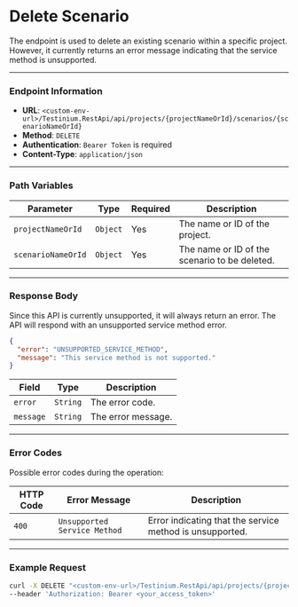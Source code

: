 # Delete Scenario

The endpoint is used to delete an existing scenario within a specific project. However, it currently returns an error message indicating that the service method is unsupported.

***

### Endpoint Information

* **URL**: `<custom-env-url>/Testinium.RestApi/api/projects/{projectNameOrId}/scenarios/{scenarioNameOrId}`
* **Method**: `DELETE`
* **Authentication**: `Bearer Token` is required
* **Content-Type**: `application/json`

***

### Path Variables

| Parameter          | Type     | Required | Description                                   |
| ------------------ | -------- | -------- | --------------------------------------------- |
| `projectNameOrId`  | `Object` | Yes      | The name or ID of the project.                |
| `scenarioNameOrId` | `Object` | Yes      | The name or ID of the scenario to be deleted. |

***

### Response Body

Since this API is currently unsupported, it will always return an error. The API will respond with an unsupported service method error.

```json
{
  "error": "UNSUPPORTED_SERVICE_METHOD",
  "message": "This service method is not supported."
}
```

| Field     | Type     | Description        |
| --------- | -------- | ------------------ |
| `error`   | `String` | The error code.    |
| `message` | `String` | The error message. |

***

### Error Codes

Possible error codes during the operation:

| HTTP Code | Error Message                | Description                                              |
| --------- | ---------------------------- | -------------------------------------------------------- |
| `400`     | `Unsupported Service Method` | Error indicating that the service method is unsupported. |

***

### Example Request

```bash
curl -X DELETE "<custom-env-url>/Testinium.RestApi/api/projects/{projectNameOrId}/scenarios/{scenarioNameOrId}" \
--header 'Authorization: Bearer <your_access_token>'
```
